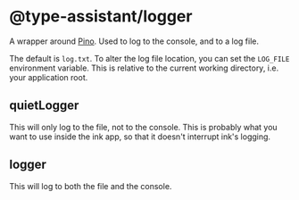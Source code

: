 # @type-assistant/logger

A wrapper around [Pino](https://github.com/pinojs/pino). Used to log to the console, and to a log file.

The default is `log.txt`. To alter the log file location, you can set the `LOG_FILE` environment variable. This is relative to the current working directory, i.e. your application root.

## quietLogger

This will only log to the file, not to the console. This is probably what you want to use inside the ink app, so that it doesn't interrupt ink's logging.

## logger

This will log to both the file and the console.